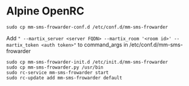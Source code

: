# Alpine OpenRC

```
sudo cp mm-sms-frowarder-conf.d /etc/conf.d/mm-sms-frowarder
```
Add `" --martix_server <server FQDN> --martix_room '<room id>' --martix_token <auth token>"` to command_args in /etc/conf.d/mm-sms-frowarder
```
sudo cp mm-sms-frowarder-init.d /etc/init.d/mm-sms-frowarder
sudo cp mm-sms-frowarder.py /usr/bin
sudo rc-service mm-sms-frowarder start
sudo rc-update add mm-sms-frowarder default
```
